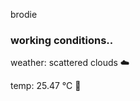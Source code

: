 brodie

<!--weather_start-->
### working conditions..

weather: scattered clouds ☁️

temp: 25.47 °C 🥶

<!--weather_end-->
